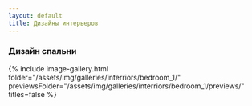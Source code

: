 ```yaml
---
layout: default
title: Дизайны интерьеров
---
```


### Дизайн спальни

{% include image-gallery.html folder="/assets/img/galleries/interriors/bedroom_1/" previewsFolder="/assets/img/galleries/interriors/bedroom_1/previews/" titles=false %}

